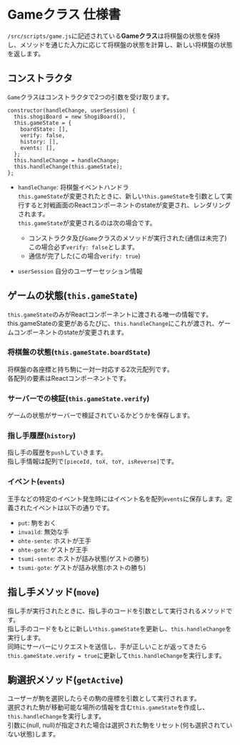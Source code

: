 # Gameクラス 仕様書
`/src/scripts/game.js`に記述されている**Gameクラス**は将棋盤の状態を保持し、メソッドを通じた入力に応じて将棋盤の状態を計算し、新しい将棋盤の状態を返します。
## コンストラクタ
`Game`クラスはコンストラクタで2つの引数を受け取ります。

    constructor(handleChange, userSession) {
      this.shogiBoard = new ShogiBoard(),
      this.gameState = {
        boardState: [],
        verify: false,
        history: [],
        events: [],
      };
      this.handleChange = handleChange;
      this.handleChange(this.gameState);
    };

- `handleChange`: 将棋盤イベントハンドラ  
  `this.gameState`が変更されたときに、新しい`this.gameState`を引数として実行すると対戦画面のReactコンポーネントのstateが変更され、レンダリングされます。  
  `this.gameState`が変更されるのは次の場合です。
  - コンストラクタ及び`Game`クラスのメソッドが実行された(通信は未完了)   
    この場合必ず`verify: false`とします。
  - 通信が完了した(この場合`verify: true`)

- `userSession` 自分のユーザーセッション情報

## ゲームの状態(`this.gameState`)
`this.gameState`のみがReactコンポーネントに渡される唯一の情報です。this.gameStateの変更があるたびに、`this.handleChange`にこれが渡され、ゲームコンポーネントのstateが変更されます。
### 将棋盤の状態(`this.gameState.boardState`)
将棋盤の各座標と持ち駒に一対一対応する2次元配列です。  
各配列の要素はReactコンポーネントです。
### サーバーでの検証(`this.gameState.verify`)
ゲームの状態がサーバーで検証されているかどうかを保存します。  
### 指し手履歴(`history`)
指し手の履歴を`push`していきます。  
指し手情報は配列で`[pieceId, toX, toY, isReverse]`です。
### イベント(`events`)
王手などの特定のイベント発生時にはイベント名を配列`events`に保存します。定義されたイベントは以下の通りです。
- `put`: 駒をおく
- `invaild`: 無効な手
- `ohte-sente`: ホストが王手
- `ohte-gote`: ゲストが王手
- `tsumi-sente`: ホストが詰み状態(ゲストの勝ち)
- `tsumi-gote`: ゲストが詰み状態(ホストの勝ち)
## 指し手メソッド(`move`)
指し手が実行されたときに、指し手のコードを引数として実行されるメソッドです。  
指し手のコードをもとに新しい`this.gameState`を更新し、`this.handleChange`を実行します。  
同時にサーバーにリクエストを送信し、手が正しいことが返ってきたら`this.gameState.verify = true`に更新して`this.handleChange`を実行します。
## 駒選択メソッド(`getActive`)
ユーザーが駒を選択したらその駒の座標を引数として実行されます。  
選択された駒が移動可能な場所の情報を含む`this.gameState`を作成し、`this.handleChange`を実行します。  
引数に(null, null)が指定された場合は選択された駒をリセット(何も選択されていない状態)します。
